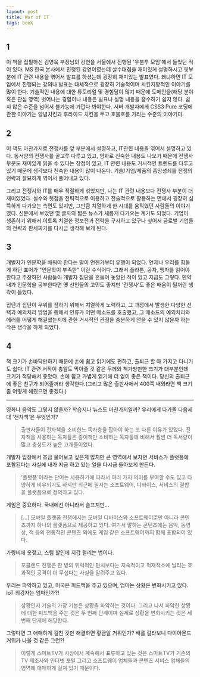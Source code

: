 ```yaml
---
layout: post
title: War of IT
tags: book
---
```


## 1

이 책을 집필하신 김영욱 부장님의 강연을 서울에서 진행된 '우분투 모임'에서 들었던 적이 있다. MS 한국 본사에서 진행된 강연이였는데 살수대첩을 재미있게 설명하시고 뒷부분에 IT 관련 내용을 엮어서 발표를 하셨는데 굉장히 재미있는 발표였다. 왜냐하면 IT 모임에서 진행되는 강의나 발표는 대체적으로 굉장히 기술적이며 치킨지향적인 이야기를 많이 한다. 기술적인 내용에 대한 튜토리얼 및 경험담이 많기 때문에 도메인을(해당 분야 혹은 관심 영역) 벗어나는 경험이나 내용은 발표나 설명 내용을 흡수하기 쉽지 않다. 쉽지 않은 수준을 넘어서 불가능에 가깝다 봐야한다. 서버 개발자에게 CSS3 Pure 코딩에 관한 이야기는 양념치킨과 후라이드 치킨을 두고 호불호를 가리는 수준의 이야기다. 

## 2

이 책도 마찬가지로 전쟁사를 앞 부분에서 설명하고, IT관련 내용을 엮어서 설명하고 있다. 동서양의 전쟁사를 골고루 다루고 있고, 영화로 친숙한 내용도 나오기 때문에 전쟁사 부분도 재미있게 읽을 수 있다는 장점이 있고, IT 관련 내용도 거시적인 트렌드를 다루고 있기 때문에 생각보다 친숙한 내용이 많이 나온다. 기술/기업/제품의 흥망성쇠를 전쟁의 전략과 절묘하게 엮어서 풀어내고 있다.

그리고 전쟁사와 IT를 매우 적절하게 섞었지만, 나는 IT 관련 내용보다 전쟁사 부분이 더 재미있었다. 실수와 헛점을 전략적으로 이용하고 전술적으로 활용하는 면에서 굉장히 섬뜩하게 다가오는 측면도 있지만, 그만큼 치열하게 한 시대를 움직였던 사람들의 이야기였다. 신문에서 보았던 몇 글자의 짧은 뉴스가 새롭게 다가오는 계기도 되었다. 기업이 생존하기 위해서 이토록 치열한 정보전과 전략을 구사하고 있구나 싶어서 글로벌 기업들의 전략과 판세짜기를 다시금 생각해 보게 된다.

## 3

개발자가 인문학을 배워야 한다는 말이 언젠가부터 유행이 되었다. 언제나 우리를 힘들게 하던 표어가 "인문학이 부족한" 이란 수식어다. 그래서 플라톤, 공자, 맹자를 읽어야 한다고 주장하던 사람들이 개발자 집단을 흔들어 놓았던 적이 있고 지금도 그렇다. 만약 내가 인문학을 공부한다면 옛 선인들의 고민도 좋지만 '전쟁사'도 좋은 배움이 될꺼란 생각이 들었다.

집단과 집단이 우위를 점하기 위해서 치열하게 노력하고, 그 과정에서 발생한 다양한 선택과 예외처리 방법을 통해서 인류가 어떤 메소드를 호출했고, 그 메소드의 예외처리와 에러를 어떻게 해결했는지에 관한 거시적인 관점을 충분하게 얻을 수 있지 않을까 하는 작은 생각을 하게 되었다.

## 4

책 크기가 손바닥만하기 때문에 손에 쥡고 읽기에도 편하고, 출퇴근 할 때 가지고 다니기도 쉽다. IT 관련 서적이 총알도 막아줄 것 같은 두께와 책가방만한 크기가 대부분인데 크기가 적당해서 좋았다. 손에 쥡고 가볍게 읽기에 더 없이 좋은 책이다. 당신의 출퇴근에 좋은 친구가 되어줄꺼라 생각한다.(그리고 많은 출판사에서 400쪽 내외라면 책 크기 좀 어떻게 해줬으면 좋겠다.)


-----

영화나 음악도 그렇지 않을까? 학습지나 뉴스도 마찬가지일까? 우리에게 다가올 다음세대 '전자책'은 무엇인가?
> 출판사들이 전자책을 소비한느 독자층을 잡아야 하는 또 다른 이유가 있었다. 전자책을 사용하는 독자들은 종이책만 소비하는 독자들에 비해서 훨씬 더 독서량이 많고 충성도가 높은 고개들이었다.

개발자 입장에서 조금 물어보고 싶은게 많지만 큰 영역에서 보자면 서비스가 플랫폼에 포함된다는 사실에 내가 지금 하고 있는 일을 다시금 돌아보게 만든다.
> '플랫폼'이라는 단어는 사용하기에 따라서 여러 가지 의미를 부여할 수도 있고 다양하게 비유되기도 하지만 최근에 필자는 소프트웨어, 디바이스, 서비스의 결합을 플랫폼으로 정의하고 있다.

게임은 중요하다. 국내에선 아니라서 슬프지만...
> [...] 모바일 플랫폼 전쟁에서는 모바일 디바이스와 소프트웨어뿐만 아니라 콘텐츠까지 하나의 플랫폼으로 제공하고 있다. 여기서 말하는 콘텐츠에는 음악, 동영상, 책 등의 전통적인 콘텐츠 외에도 게임 같은 소프트웨어까지 함께 포함되어 있다.

가량비에 옷젖고, 스팀 할인에 지갑 털리는 법이다.
> 포클랜드 전쟁은 한 방의 위력적인 펀치보다는 지속적이고 적재적소에 날리는 효과적인 공격이 더 무섭다는 사실을 알려주고 있다.

우리는 파악하고 있고, 미국은 피드백을 주고 있으며, 엄마는 상황은 변화시키고 있다. IoT 최강자는 엄마인가?!
> 상황인지 기술의 가장 기본은 상황을 파악하는 것이다. 그리고 나서 파악한 상황에 대한 피드백을 주는 것은 두 번째 단계이며 실제로 상황을 변화시키는 것은 세 번째 단게에 해당한다.

그렇다면 그 애매하게 걸친 것만 해결하면 황금알 거위인가? 배를 갈라보니 다이아몬드 거위가 나올 것 같은 그런?!
> 이렇게 스마트TV가 시장에서 계속해서 표류하고 있는 것은 스마트TV가 기존의 TV 제조사와 인터넷 포털 그리고 소프트웨어 업체들과 콘텐츠 서비스 업체들의 영역에 애매하게 걸쳐 있기 때문이다.

